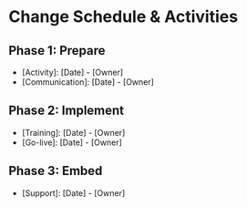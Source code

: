 # Change Schedule & Activities

## Phase 1: Prepare
- [Activity]: [Date] - [Owner]
- [Communication]: [Date] - [Owner]

## Phase 2: Implement
- [Training]: [Date] - [Owner]
- [Go-live]: [Date] - [Owner]

## Phase 3: Embed
- [Support]: [Date] - [Owner]